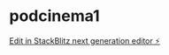 # podcinema1

[Edit in StackBlitz next generation editor ⚡️](https://stackblitz.com/~/github.com/lumination-ai-ltd/podcinema1)